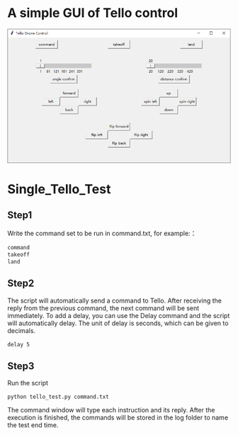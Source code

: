 # A simple GUI of Tello control
<img src="tello-control-GUI.PNG">

# Single_Tello_Test
## Step1
Write the command set to be run in command.txt, for example:：
```
command
takeoff
land
```
## Step2
The script will automatically send a command to Tello. After receiving the reply from the previous command, the next command will be sent immediately.
To add a delay, you can use the Delay command and the script will automatically delay. The unit of delay is seconds, which can be given to decimals.
```
delay 5
```
## Step3
Run the script
```
python tello_test.py command.txt
```
The command window will type each instruction and its reply. After the execution is finished, the commands will be stored in the log folder to name the test end time.
